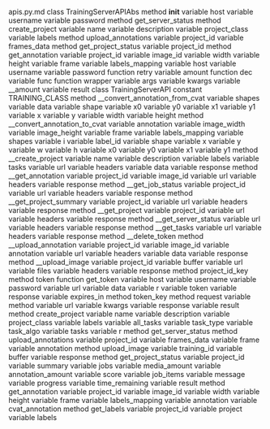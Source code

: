 apis.py.md
class TrainingServerAPIAbs
	method __init__
		variable host
		variable username
		variable password
	method get_server_status
	method create_project
		variable name
		variable description
		variable project_class
		variable labels
	method upload_annotations
		variable project_id
		variable frames_data
	method get_project_status
		variable project_id
	method get_annotation
		variable project_id
		variable image_id
		variable width
		variable height
		variable frame
		variable labels_mapping
	variable host
	variable username
	variable password
function retry
	variable amount
	function dec
		variable func
		function wrapper
			variable args
			variable kwargs
			variable __amount
			variable result
class TrainingServerAPI
	constant TRAINING_CLASS
	method __convert_annotation_from_cvat
		variable shapes
		variable data
		variable shape
		variable x0
		variable y0
		variable x1
		variable y1
		variable x
		variable y
		variable width
		variable height
	method __convert_annotation_to_cvat
		variable annotation
		variable image_width
		variable image_height
		variable frame
		variable labels_mapping
		variable shapes
		variable i
		variable label_id
		variable shape
		variable x
		variable y
		variable w
		variable h
		variable x0
		variable y0
		variable x1
		variable y1
	method __create_project
		variable name
		variable description
		variable labels
		variable tasks
		variable url
		variable headers
		variable data
		variable response
	method __get_annotation
		variable project_id
		variable image_id
		variable url
		variable headers
		variable response
	method __get_job_status
		variable project_id
		variable url
		variable headers
		variable response
	method __get_project_summary
		variable project_id
		variable url
		variable headers
		variable response
	method __get_project
		variable project_id
		variable url
		variable headers
		variable response
	method __get_server_status
		variable url
		variable headers
		variable response
	method __get_tasks
		variable url
		variable headers
		variable response
	method __delete_token
	method __upload_annotation
		variable project_id
		variable image_id
		variable annotation
		variable url
		variable headers
		variable data
		variable response
	method __upload_image
		variable project_id
		variable buffer
		variable url
		variable files
		variable headers
		variable response
	method project_id_key
	method token
		function get_token
			variable host
			variable username
			variable password
			variable url
			variable data
			variable r
		variable token
		variable response
		variable expires_in
	method token_key
	method request
		variable method
		variable url
		variable kwargs
		variable response
		variable result
	method create_project
		variable name
		variable description
		variable project_class
		variable labels
		variable all_tasks
		variable task_type
		variable task_algo
		variable tasks
		variable r
	method get_server_status
	method upload_annotations
		variable project_id
		variable frames_data
		variable frame
		variable annotation
	method upload_image
		variable training_id
		variable buffer
		variable response
	method get_project_status
		variable project_id
		variable summary
		variable jobs
		variable media_amount
		variable annotation_amount
		variable score
		variable job_items
		variable message
		variable progress
		variable time_remaining
		variable result
	method get_annotation
		variable project_id
		variable image_id
		variable width
		variable height
		variable frame
		variable labels_mapping
		variable annotation
		variable cvat_annotation
	method get_labels
		variable project_id
		variable project
		variable labels
